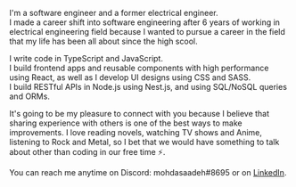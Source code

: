 I'm a software engineer and a former electrical engineer. <br />
I made a career shift into software engineering after 6 years of working in electrical engineering field because I wanted to pursue a career in the field that my life has been all about since the high scool.

I write code in TypeScript and JavaScript. <br />
I build frontend apps and reusable components with high performance using React, as well as I develop UI designs using CSS and SASS. <br />
I build RESTful APIs in Node.js using Nest.js, and using SQL/NoSQL queries and ORMs.

It's going to be my pleasure to connect with you because I believe that sharing experience with others is one of the best ways to make improvements. I love reading novels, watching TV shows and Anime, listening to Rock and Metal, so I bet that we would have something to talk about other than coding in our free time ⚡️.

You can reach me anytime on Discord: mohdasaadeh#8695 or on [LinkedIn](https://www.linkedin.com/in/mohammad-saadeh-993993a8/).

<!---
mohdasaadeh/mohdasaadeh is a ✨ special ✨ repository because its `README.md` (this file) appears on your GitHub profile.
You can click the Preview link to take a look at your changes.
--->
